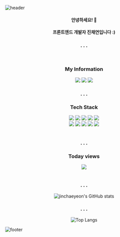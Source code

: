 ![header](https://capsule-render.vercel.app/api?type=waving&color=FF8282&height=300&section=header&text=Jinchaeyeon&fontAlignY=40&fontColor=ffffff&fontSize=70&desc=(._____.)&descAlignY=65&animation=twinkling)

<div align="center">
  <h4>안녕하세요! 👋</h4>
  <h4>프론트엔드 개발자 진채연입니다 :) </h4>
	
  <h3>. . .</h3>
  <br />
  <h3>My Information</h3>
  <a href="#"><img src="https://img.shields.io/badge/jinchaeyeon@neurotx.org-EA4335?style=flat&logo=Gmail&logoColor=white"/></a>   <a href="#"><img src="https://img.shields.io/badge/jinchaeyeon@naver.com-03C75A?style=flat&logo=Naver&logoColor=white"/></a>  <a href="https://www.instagram.com/_dim.chae_/"><img src="https://img.shields.io/badge/_dim.chae_-E4405F?style=flat&logo=Instagram&logoColor=white"/></a>
  <br />
  <h3>. . .</h3>
  <h3>Tech Stack</h3>
  <div class="stack">
  <a href="#"><img src="https://img.shields.io/badge/React-61DAFB?style=flat&logo=React&logoColor=white"/></a>
  <a href="#"><img src="https://img.shields.io/badge/JavaScript-F7DF1E?style=flat&logo=JavaScript&logoColor=white"/></a>
  <a href="#"><img src="https://img.shields.io/badge/CSS-1572B6?style=flat&logo=CSS3&logoColor=white"/></a>
  <a href="#"><img src="https://img.shields.io/badge/Git-F05032?style=flat&logo=Git&logoColor=white"/></a>
  <a href="#"><img src="https://img.shields.io/badge/Node.js-339933?style=flat&logo=node-dot-js&logoColor=white"/></a>
  <br />
  <a href="#"><img src="https://img.shields.io/badge/Arduino-00979D?style=flat&logo=Arduino&logoColor=white"/></a>
  <a href="#"><img src="https://img.shields.io/badge/Python-3766AB?style=flat&logo=Python&logoColor=white"/></a>
  <a href="#"><img src="https://img.shields.io/badge/FastAPI-009688?style=flat&logo=FastAPI&logoColor=white"/></a>
  <a href="#"><img src="https://img.shields.io/badge/MySQL-4479A1?style=flat&logo=MySQL&logoColor=white"/></a>
  <a href="#"><img src="https://img.shields.io/badge/C-A8B9CC?style=flat&logo=C&logoColor=white"/></a>
	</div>
 <br />
 <h3>. . .</h3>
 <h3>Today views</h3>
<img src="https://hits.seeyoufarm.com/api/count/incr/badge.svg?url=https%3A%2F%2Fgithub.com%2Fjinchaeyeon&count_bg=%23FFDCDC&title_bg=%23FAB4B4&icon=baidu.svg&icon_color=%23FFFFFF&title=%C2%B7&edge_flat=false"/>
	
<br />
<br />

<h3>. . .</h3>
  
![jinchaeyeon's GitHub stats](https://github-readme-stats.vercel.app/api?username=jinchaeyeon&show_icons=true&theme=swift)
  
<h3>. . .</h3>

![Top Langs](https://github-readme-stats.vercel.app/api/top-langs/?username=jinchaeyeon&layout=Demo&theme=swift)	
</div>

![footer](https://capsule-render.vercel.app/api?section=footer&type=waving&color=FF8282&height=130)
